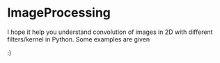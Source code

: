 # ImageProcessing

I hope it help you understand convolution of images in 2D with different filters/kernel in Python. Some examples are given

:)
